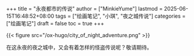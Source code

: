 +++
title = "永夜都市的传说"
author = ["MinkieYume"]
lastmod = 2025-06-15T16:48:52+08:00
tags = ["绘画笔记", "小琪", "夜之城传说"]
categories = ["绘画笔记"]
draft = false
toc = true
+++

{{< figure src="/ox-hugo/city_of_night_adventure.png" >}}

在这永夜的夜之城中，又会有着怎样的怪盗传说呢？敬请期待。
